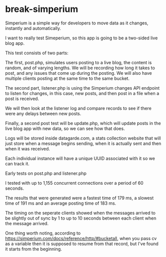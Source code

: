 break-simperium
==============

Simperium is a simple way for developers to move data as it changes, instantly and automatically. 

I want to really test Simeperium, so this app is going to be a two-sided live blog app.

This test consists of two parts:

The first, post.php, simulates users posting to a live blog, the content is random, and of varying lengths. We will be recording how long it takes to post, and any issues that come up during the posting. We will also have multiple clients posting at the same time to the same bucket.

The second part, listener.php is using the Simperium changes API endpoint to listen for changes, in this case, new posts, and then post in a file when a post is received.

We will then look at the listener log and compare records to see if there were any delays between new posts.

Finally, a second post test will be update.php, which will update posts in the live blog app with new data, so we can see how that does.

Logs will be stored inside datagarde.com, a stats collection website that will just store when a message begins sending, when it is actually sent and then when it was received.

Each individual instance will have a unique UUID associated with it so we can track it.

Early tests on post.php and listener.php

I tested with up to 1,155 concurrent connections over a period of 60 seconds.

The results that were generated were a fastest time of 179 ms, a slowest time of 191 ms and an average posting time of 183 ms.

The timing on the seperate clients showed when the messages arrived to be slightly out of sync by 1 to up to 10 seconds between each client when the message arrived.

One thing worth noting, according to https://simperium.com/docs/reference/http/#bucketall, when you pass cv as a variable then it is supposed to resume from that record, but I've found it starts from the beginning.